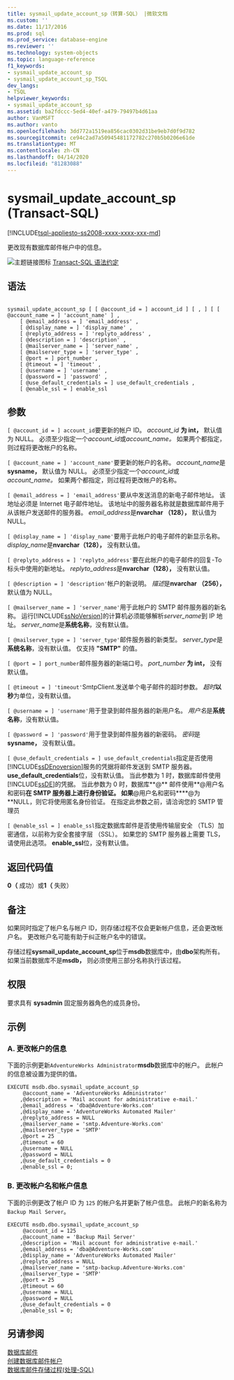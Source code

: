 ```yaml
---
title: sysmail_update_account_sp（转算-SQL） |微软文档
ms.custom: ''
ms.date: 11/17/2016
ms.prod: sql
ms.prod_service: database-engine
ms.reviewer: ''
ms.technology: system-objects
ms.topic: language-reference
f1_keywords:
- sysmail_update_account_sp
- sysmail_update_account_sp_TSQL
dev_langs:
- TSQL
helpviewer_keywords:
- sysmail_update_account_sp
ms.assetid: ba2fdccc-5ed4-40ef-a479-79497b4d61aa
author: VanMSFT
ms.author: vanto
ms.openlocfilehash: 3dd772a1519ea856cac0302d31be9eb7d0f9d782
ms.sourcegitcommit: ce94c2ad7a50945481172782c270b5b0206e61de
ms.translationtype: MT
ms.contentlocale: zh-CN
ms.lasthandoff: 04/14/2020
ms.locfileid: "81283088"
---
```

# <a name="sysmail_update_account_sp-transact-sql"></a>sysmail_update_account_sp (Transact-SQL)
[!INCLUDE[tsql-appliesto-ss2008-xxxx-xxxx-xxx-md](../../includes/tsql-appliesto-ss2008-xxxx-xxxx-xxx-md.md)]

  更改现有数据库邮件帐户中的信息。  
 
 
 ![主题链接图标](../../database-engine/configure-windows/media/topic-link.gif "“主题链接”图标") [Transact-SQL 语法约定](../../t-sql/language-elements/transact-sql-syntax-conventions-transact-sql.md)  
  
## <a name="syntax"></a>语法  
  
```  
  
sysmail_update_account_sp [ [ @account_id = ] account_id ] [ , ] [ [ @account_name = ] 'account_name' ] ,  
    [ @email_address = ] 'email_address' ,   
    [ @display_name = ] 'display_name' ,   
    [ @replyto_address = ] 'replyto_address' ,  
    [ @description = ] 'description' ,   
    [ @mailserver_name = ] 'server_name' ,   
    [ @mailserver_type = ] 'server_type' ,   
    [ @port = ] port_number ,   
    [ @timeout = ] 'timeout' ,  
    [ @username = ] 'username' ,  
    [ @password = ] 'password' ,  
    [ @use_default_credentials = ] use_default_credentials ,  
    [ @enable_ssl = ] enable_ssl   
```  
  
## <a name="arguments"></a>参数  
`[ @account_id = ] account_id`要更新的帐户 ID。 *account_id* **为 int，** 默认值为 NULL。 必须至少指定一个*account_id*或*account_name。* 如果两个都指定，则过程将更改帐户的名称。  
  
`[ @account_name = ] 'account_name'`要更新的帐户的名称。 *account_name*是**sysname，** 默认值为 NULL。 必须至少指定一个*account_id*或*account_name。* 如果两个都指定，则过程将更改帐户的名称。  
  
`[ @email_address = ] 'email_address'`要从中发送消息的新电子邮件地址。 该地址必须是 Internet 电子邮件地址。 该地址中的服务器名称就是数据库邮件用于从该帐户发送邮件的服务器。 *email_address*是**nvarchar （128），** 默认值为 NULL。  
  
`[ @display_name = ] 'display_name'`要用于此帐户的电子邮件的新显示名称。 *display_name*是**nvarchar（128），** 没有默认值。  
  
`[ @replyto_address = ] 'replyto_address'`要在此帐户的电子邮件的回复-To 标头中使用的新地址。 *replyto_address*是**nvarchar（128），** 没有默认值。  
  
`[ @description = ] 'description'`帐户的新说明。 *描述*是**nvarchar （256），** 默认值为 NULL。  
  
`[ @mailserver_name = ] 'server_name'`用于此帐户的 SMTP 邮件服务器的新名称。 运行[!INCLUDE[ssNoVersion](../../includes/ssnoversion-md.md)]的计算机必须能够解析*server_name*到 IP 地址。 *server_name*是**系统名称**，没有默认值。  
  
`[ @mailserver_type = ] 'server_type'`邮件服务器的新类型。 *server_type*是**系统名称**，没有默认值。 仅支持 **"SMTP"** 的值。  
  
`[ @port = ] port_number`邮件服务器的新端口号。 *port_number* **为 int，** 没有默认值。  
  
`[ @timeout = ] 'timeout'`SmtpClient.发送单个电子邮件的超时参数。 *超时***以秒**为单位，没有默认值。  
  
`[ @username = ] 'username'`用于登录到邮件服务器的新用户名。 *用户名*是**系统名称**，没有默认值。  
  
`[ @password = ] 'password'`用于登录到邮件服务器的新密码。 *密码*是**sysname，** 没有默认值。  
  
`[ @use_default_credentials = ] use_default_credentials`指定是否使用[!INCLUDE[ssDEnoversion](../../includes/ssdenoversion-md.md)]服务的凭据将邮件发送到 SMTP 服务器。 **use_default_credentials**位，没有默认值。 当此参数为 1 时，数据库邮件使用[!INCLUDE[ssDE](../../includes/ssde-md.md)]的凭据。 当此参数为 0 时，数据库**\@** 邮件使用**\@用户名和密码**在 SMTP 服务器上进行身份验证。 如果**\@用户名和密码****\@为**NULL，则它将使用匿名身份验证。 在指定此参数之前，请洽询您的 SMTP 管理员  
  
`[ @enable_ssl = ] enable_ssl`指定数据库邮件是否使用传输层安全 （TLS）加密通信，以前称为安全套接字层 （SSL）。 如果您的 SMTP 服务器上需要 TLS，请使用此选项。 **enable_ssl**位，没有默认值。  
  
## <a name="return-code-values"></a>返回代码值  
 **0（** 成功）或**1（** 失败）  
  
## <a name="remarks"></a>备注  
 如果同时指定了帐户名与帐户 ID，则存储过程不仅会更新帐户信息，还会更改帐户名。 更改帐户名可能有助于纠正帐户名中的错误。  
  
 存储过程**sysmail_update_account_sp**位于**msdb**数据库中，由**dbo**架构所有。 如果当前数据库不是**msdb，** 则必须使用三部分名称执行该过程。  
  
## <a name="permissions"></a>权限  
 要求具有 **sysadmin** 固定服务器角色的成员身份。  
  
## <a name="examples"></a>示例  
  
### <a name="a-changing-the-information-for-an-account"></a>A. 更改帐户的信息  
 下面的示例更新`AdventureWorks Administrator`**msdb**数据库中的帐户。 此帐户的信息被设置为提供的值。  
  
```  
EXECUTE msdb.dbo.sysmail_update_account_sp  
     @account_name = 'AdventureWorks Administrator'  
    ,@description = 'Mail account for administrative e-mail.'  
    ,@email_address = 'dba@Adventure-Works.com'  
    ,@display_name = 'AdventureWorks Automated Mailer'  
    ,@replyto_address = NULL  
    ,@mailserver_name = 'smtp.Adventure-Works.com'  
    ,@mailserver_type = 'SMTP'  
    ,@port = 25  
    ,@timeout = 60  
    ,@username = NULL  
    ,@password = NULL  
    ,@use_default_credentials = 0  
    ,@enable_ssl = 0;  
```  
  
### <a name="b-changing-the-name-of-an-account-and-the-information-for-an-account"></a>B. 更改帐户名和帐户信息  
 下面的示例更改了帐户 ID 为 `125` 的帐户名并更新了帐户信息。 此帐户的新名称为 `Backup Mail Server`。  
  
```  
EXECUTE msdb.dbo.sysmail_update_account_sp  
     @account_id = 125  
    ,@account_name = 'Backup Mail Server'  
    ,@description = 'Mail account for administrative e-mail.'  
    ,@email_address = 'dba@Adventure-Works.com'  
    ,@display_name = 'AdventureWorks Automated Mailer'  
    ,@replyto_address = NULL  
    ,@mailserver_name = 'smtp-backup.Adventure-Works.com'  
    ,@mailserver_type = 'SMTP'  
    ,@port = 25  
    ,@timeout = 60  
    ,@username = NULL  
    ,@password = NULL  
    ,@use_default_credentials = 0  
    ,@enable_ssl = 0;  
```  
  
## <a name="see-also"></a>另请参阅  
 [数据库邮件](../../relational-databases/database-mail/database-mail.md)   
 [创建数据库邮件帐户](../../relational-databases/database-mail/create-a-database-mail-account.md)   
 [数据库邮件存储过程&#40;处理-SQL&#41;](../../relational-databases/system-stored-procedures/database-mail-stored-procedures-transact-sql.md)  
  
  
